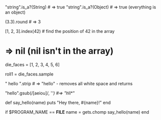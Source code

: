

"string".is_a?(String) # => true
"string".is_a?(Object) # => true (everything is an object)

(3.3).round # => 3

[1, 2, 3].index(42) # find the position of 42 in the array
# => nil (nil isn't in the array)

die_faces = [1, 2, 3, 4, 5, 6]

roll1 = die_faces.sample

"  hello  ".strip # => "hello" - removes all white space and returns

"hello".gsub(/[aeiou]/, '*') #=> "h*ll*"

def say_hello(name)
  puts "Hey there, #{name}!"
end

if $PROGRAM_NAME == __FILE__
  name = gets.chomp
  say_hello(name)
end
